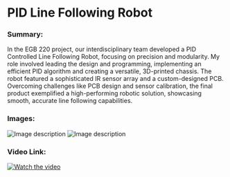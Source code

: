 # PID Line Following Robot

### Summary:
In the EGB 220 project, our interdisciplinary team developed a PID Controlled Line Following Robot, focusing on precision and modularity. My role involved leading the design and programming, implementing an efficient PID algorithm and creating a versatile, 3D-printed chassis. The robot featured a sophisticated IR sensor array and a custom-designed PCB. Overcoming challenges like PCB design and sensor calibration, the final product exemplified a high-performing robotic solution, showcasing smooth, accurate line following capabilities.

### Images:
![Image description](link-to-image)
![Image description](link-to-image)

### Video Link:
[![Watch the video](link-to-your-image)](https://youtu.be/CbaVUTIhoLQ)
